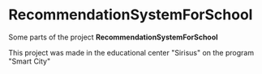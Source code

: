 # RecommendationSystemForSchool
Some parts of the project **RecommendationSystemForSchool**

This project was made in the educational center "Sirisus" on the program "Smart City"
